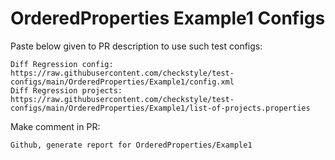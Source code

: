 # OrderedProperties Example1 Configs
Paste below given to PR description to use such test configs:
```
Diff Regression config: https://raw.githubusercontent.com/checkstyle/test-configs/main/OrderedProperties/Example1/config.xml
Diff Regression projects: https://raw.githubusercontent.com/checkstyle/test-configs/main/OrderedProperties/Example1/list-of-projects.properties
```
Make comment in PR:
```
Github, generate report for OrderedProperties/Example1
```
